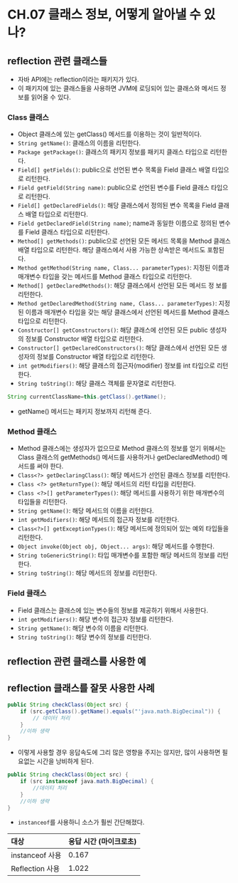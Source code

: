 # CH.07 클래스 정보, 어떻게 알아낼 수 있나?
## reflection 관련 클래스들
- 자바 API에는 reflection이라는 패키지가 있다.
- 이 패키지에 있는 클래스들을 사용하면 JVM에 로딩되어 있는 클래스와 메서드 정보를 읽어올 수 있다.
### Class 클래스
- Object 클래스에 있는 getClass() 메서드를 이용하는 것이 일반적이다.
- `String getName()`: 클래스의 이름을 리턴한다.
- `Package getPackage()`: 클래스의 패키지 정보를 패키지 클래스 타입으로 리턴한다.
- `Field[] getFields()`: public으로 선언된 변수 목록을 Field 클래스 배열 타입으로 리턴한다.
- `Field getField(String name)`: public으로 선언된 변수를 Field 클래스 타입으로 리턴한다. 
- `Field[] getDeclaredFields()`: 해당 클래스에서 정의된 변수 목록을 Field 클래스 배열 타입으로 리턴한다. 
- `Field getDeclaredField(String name)`; name과 동일한 이름으로 정의된 변수를 Field 클래스 타입으로 리턴한다. 
- `Method[] getMethods()`: public으로 선언된 모든 메서드 목록을 Method 클래스 배열 타입으로 리턴한다. 해당 클래스에서 사용 가능한 상속받은 메서드도 포함된다. 
- `Method getMethod(String name, Class... parameterTypes)`: 지정된 이름과 매개변수 타입을 갖는 메서드를 Method 클래스 타입으로 리턴한다. 
- `Method[] getDeclaredMethods()`: 해당 클래스에서 선언된 모든 메서드 정 보를 리턴한다.
- `Method getDeclaredMethod(String name, Class... parameterTypes)`: 지정된 이름과 매개변수 타입을 갖는 해당 클래스에서 선언된 메서드를 Method 클래스 타입으로 리턴한다. 
- `Constructor[] getConstructors()`: 해당 클래스에 선언된 모든 public 생성자의 정보를 Constructor 배열 타입으로 리턴한다.
- `Constructor[] getDeclaredConstructors()`: 해당 클래스에서 선언된 모든 생성자의 정보를 Constructor 배열 타입으로 리턴한다. 
- `int getModifiers()`: 해당 클래스의 접근자(modifier) 정보를 int 타입으로 리턴한다. 
- `String toString()`: 해당 클래스 객체를 문자열로 리턴한다.
```java
String currentClassName=this.getClass().getName();
```
- getName() 메서드는 패키지 정보까지 리턴해 준다.
### Method 클래스
- Method 클래스에는 생성자가 없으므로 Method 클래스의 정보를 얻기 위해서는 Class 클래스의 getMethods() 메서드를 사용하거나 getDeclaredMethod() 메서드를 써야 한다.
- `Class<?> getDeclaringClass()`: 해당 메서드가 선언된 클래스 정보를 리턴한다.
- `Class <?> getReturnType()`: 해당 메서드의 리턴 타입을 리턴한다.
- `Class <?>[] getParameterTypes()`: 해당 메서드를 사용하기 위한 매개변수의 타입들을 리턴한다.
- `String getName()`: 해당 메서드의 이름을 리턴한다. 
- `int getModifiers()`: 해당 메서드의 접근자 정보를 리턴한다. 
- `Class<?>[] getExceptionTypes()`: 해당 메서드에 정의되어 있는 예외 타입들을 리턴한다. 
- `Object invoke(Object obj, Object... args)`: 해당 메서드를 수행한다. 
- `String toGenericString()`: 타입 매개변수를 포함한 해당 메서드의 정보를 리턴한다.
- `String toString()`: 해당 메서드의 정보를 리턴한다.
### Field 클래스
- Field 클래스는 클래스에 있는 변수들의 정보를 제공하기 위해서 사용한다.
- `int getModifiers()`: 해당 변수의 접근자 정보를 리턴한다. 
- `String getName()`: 해당 변수의 이름을 리턴한다.
- `String toString()`: 해당 변수의 정보를 리턴한다.
## reflection 관련 클래스를 사용한 예
## reflection 클래스를 잘못 사용한 사례
```java
public String checkClass(Object src) {
    if (src.getClass().getName().equals("'java.math.BigDecimal")) {
        // 데이터 처리
    }
    //이하 생략
}
```
- 이렇게 사용할 경우 응답속도에 그리 많은 영향을 주지는 않지만, 많이 사용하면 필요없는 시간을 낭비하게 된다.
```java
public String checkClass(Object src) {
    if (src instanceof java.math.BigDecimal) {
        //데이티 처리
    }
    //이하 생략
}
```
- `instanceof`를 사용하니 소스가 훨씬 간단해졌다.

| 대상 |응답 시간 (마이크로초)|
|:---|---|
|  instanceof 사용  |0.167|
|Reflection 사용|1.022|